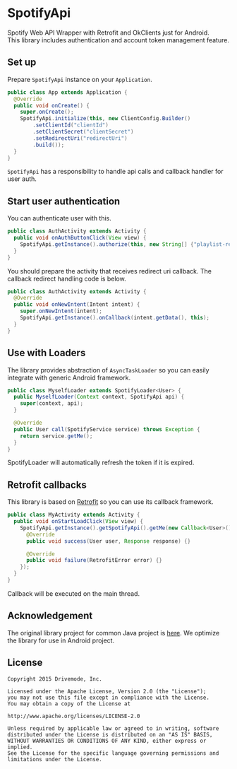 SpotifyApi
==========

Spotify Web API Wrapper with Retrofit and OkClients just for Android.  
This library includes authentication and account token management feature.

## Set up

Prepare `SpotifyApi` instance on your `Application`.

```java
public class App extends Application {
  @Override
  public void onCreate() {
    super.onCreate();
    SpotifyApi.initialize(this, new ClientConfig.Builder()
        .setClientId("clientId")
        .setClientSecret("clientSecret")
        .setRedirectUri("redirectUri")
        .build());
  }
}
```

`SpotifyApi` has a responsibility to handle api calls and callback handler for user auth.

## Start user authentication

You can authenticate user with this.

```java
public class AuthActivity extends Activity {
  public void onAuthButtonClick(View view) {
    SpotifyApi.getInstance().authorize(this, new String[] {"playlist-read-private", "streaming", "user-library-read"}, false);
  }
}
```

You should prepare the activity that receives redirect uri callback.
The callback redirect handling code is below.

```java
public class AuthActivity extends Activity {
  @Override
  public void onNewIntent(Intent intent) {
    super.onNewIntent(intent);
    SpotifyApi.getInstance().onCallback(intent.getData(), this);
  }
}
```

## Use with Loaders

The library provides abstraction of `AsyncTaskLoader` so you can easily integrate with generic Android framework.

```java
public class MyselfLoader extends SpotifyLoader<User> {
  public MyselfLoader(Context context, SpotifyApi api) {
    super(context, api);
  }

  @Override
  public User call(SpotifyService service) throws Exception {
    return service.getMe();
  }
}
```

SpotifyLoader will automatically refresh the token if it is expired.

## Retrofit callbacks

This library is based on [Retrofit](https://github.com/square/retrofit/) so you can use its callback framework.

```java
public class MyActivity extends Activity {
  public void onStartLoadClick(View view) {
    SpotifyApi.getInstance().getSpotifyApi().getMe(new Callback<User>() {
      @Override
      public void success(User user, Response response) {}

      @Override
      public void failure(RetrofitError error) {}
    });
  }
}
```

Callback will be executed on the main thread.

## Acknowledgement

The original library project for common Java project is [here](https://github.com/kaaes/spotify-web-api-android).
We optimize the library for use in Android project.

## License

```
Copyright 2015 Drivemode, Inc.

Licensed under the Apache License, Version 2.0 (the "License");
you may not use this file except in compliance with the License.
You may obtain a copy of the License at

http://www.apache.org/licenses/LICENSE-2.0

Unless required by applicable law or agreed to in writing, software
distributed under the License is distributed on an "AS IS" BASIS,
WITHOUT WARRANTIES OR CONDITIONS OF ANY KIND, either express or implied.
See the License for the specific language governing permissions and
limitations under the License.
```
